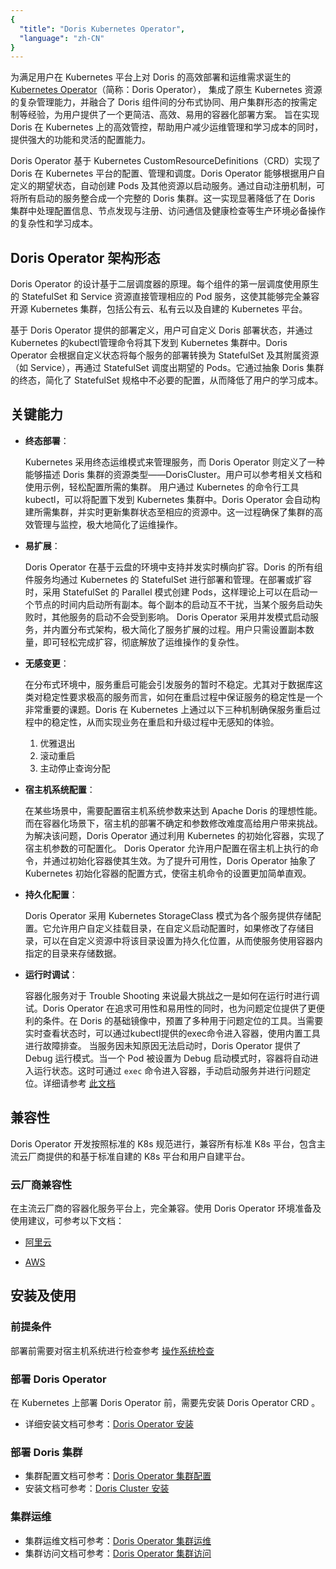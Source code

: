 ```yaml
---
{
  "title": "Doris Kubernetes Operator",
  "language": "zh-CN"
}
---
```


<!-- 
Licensed to the Apache Software Foundation (ASF) under one
or more contributor license agreements.  See the NOTICE file
distributed with this work for additional information
regarding copyright ownership.  The ASF licenses this file
to you under the Apache License, Version 2.0 (the
"License"); you may not use this file except in compliance
with the License.  You may obtain a copy of the License at

  http://www.apache.org/licenses/LICENSE-2.0

Unless required by applicable law or agreed to in writing,
software distributed under the License is distributed on an
"AS IS" BASIS, WITHOUT WARRANTIES OR CONDITIONS OF ANY
KIND, either express or implied.  See the License for the
specific language governing permissions and limitations
under the License.
-->

为满足用户在 Kubernetes 平台上对 Doris 的高效部署和运维需求诞生的 [Kubernetes Operator](https://github.com/apache/doris-operator)（简称：Doris Operator），
集成了原生 Kubernetes 资源的复杂管理能力，并融合了 Doris 组件间的分布式协同、用户集群形态的按需定制等经验，为用户提供了一个更简洁、高效、易用的容器化部署方案。
旨在实现 Doris 在 Kubernetes 上的高效管控，帮助用户减少运维管理和学习成本的同时，提供强大的功能和灵活的配置能力。  

Doris Operator 基于 Kubernetes CustomResourceDefinitions（CRD）实现了 Doris 在 Kubernetes 平台的配置、管理和调度。Doris Operator 能够根据用户自定义的期望状态，自动创建 Pods 及其他资源以启动服务。通过自动注册机制，可将所有启动的服务整合成一个完整的 Doris 集群。这一实现显著降低了在 Doris 集群中处理配置信息、节点发现与注册、访问通信及健康检查等生产环境必备操作的复杂性和学习成本。

## Doris Operator 架构形态

Doris Operator 的设计基于二层调度器的原理。每个组件的第一层调度使用原生的 StatefulSet 和 Service 资源直接管理相应的 Pod 服务，这使其能够完全兼容开源 Kubernetes 集群，包括公有云、私有云以及自建的 Kubernetes 平台。

基于 Doris Operator 提供的部署定义，用户可自定义 Doris 部署状态，并通过 Kubernetes 的kubectl管理命令将其下发到 Kubernetes 集群中。Doris Operator 会根据自定义状态将每个服务的部署转换为 StatefulSet 及其附属资源（如 Service），再通过 StatefulSet 调度出期望的 Pods。它通过抽象 Doris 集群的终态，简化了 StatefulSet 规格中不必要的配置，从而降低了用户的学习成本。

## 关键能力

- **终态部署**：  

  Kubernetes 采用终态运维模式来管理服务，而 Doris Operator 则定义了一种能够描述 Doris 集群的资源类型——DorisCluster。用户可以参考相关文档和使用示例，轻松配置所需的集群。
  用户通过 Kubernetes 的命令行工具kubectl，可以将配置下发到 Kubernetes 集群中。Doris Operator 会自动构建所需集群，并实时更新集群状态至相应的资源中。这一过程确保了集群的高效管理与监控，极大地简化了运维操作。

- **易扩展**：

  Doris Operator 在基于云盘的环境中支持并发实时横向扩容。Doris 的所有组件服务均通过 Kubernetes 的 StatefulSet 进行部署和管理。在部署或扩容时，采用 StatefulSet 的 Parallel 模式创建 Pods，这样理论上可以在启动一个节点的时间内启动所有副本。每个副本的启动互不干扰，当某个服务启动失败时，其他服务的启动不会受到影响。
  Doris Operator 采用并发模式启动服务，并内置分布式架构，极大简化了服务扩展的过程。用户只需设置副本数量，即可轻松完成扩容，彻底解放了运维操作的复杂性。

- **无感变更**：  

  在分布式环境中，服务重启可能会引发服务的暂时不稳定。尤其对于数据库这类对稳定性要求极高的服务而言，如何在重启过程中保证服务的稳定性是一个非常重要的课题。Doris 在 Kubernetes 上通过以下三种机制确保服务重启过程中的稳定性，从而实现业务在重启和升级过程中无感知的体验。  

  1. 优雅退出
  2. 滚动重启
  3. 主动停止查询分配

- **宿主机系统配置**：  

  在某些场景中，需要配置宿主机系统参数来达到 Apache Doris 的理想性能。而在容器化场景下，宿主机的部署不确定和参数修改难度高给用户带来挑战。为解决该问题，Doris Operator 通过利用 Kubernetes 的初始化容器，实现了宿主机参数的可配置化。
  Doris Operator 允许用户配置在宿主机上执行的命令，并通过初始化容器使其生效。为了提升可用性，Doris Operator 抽象了 Kubernetes 初始化容器的配置方式，使宿主机命令的设置更加简单直观。

- **持久化配置**：  

  Doris Operator 采用 Kubernetes StorageClass 模式为各个服务提供存储配置。它允许用户自定义挂载目录，在自定义启动配置时，如果修改了存储目录，可以在自定义资源中将该目录设置为持久化位置，从而使服务使用容器内指定的目录来存储数据。

- **运行时调试**：  

  容器化服务对于 Trouble Shooting 来说最大挑战之一是如何在运行时进行调试。Doris Operator 在追求可用性和易用性的同时，也为问题定位提供了更便利的条件。在 Doris 的基础镜像中，预置了多种用于问题定位的工具。当需要实时查看状态时，可以通过kubectl提供的exec命令进入容器，使用内置工具进行故障排查。
  当服务因未知原因无法启动时，Doris Operator 提供了 Debug 运行模式。当一个 Pod 被设置为 Debug 启动模式时，容器将自动进入运行状态。这时可通过 `exec` 命令进入容器，手动启动服务并进行问题定位。详细请参考 [此文档](../../install/deploy-on-kubernetes/compute-storage-coupled/cluster-operation.md#服务-crash-情况下如何进入容器)

## 兼容性  

Doris Operator 开发按照标准的 K8s 规范进行，兼容所有标准 K8s 平台，包含主流云厂商提供的和基于标准自建的 K8s 平台和用户自建平台。

### 云厂商兼容性

在主流云厂商的容器化服务平台上，完全兼容。使用 Doris Operator 环境准备及使用建议，可参考以下文档：

- [阿里云](./on-alibaba)

- [AWS](./on-aws)

## 安装及使用

### 前提条件

部署前需要对宿主机系统进行检查参考 [操作系统检查](../../install/preparation/os-checking.md)

### 部署 Doris Operator

在 Kubernetes 上部署 Doris Operator 前，需要先安装 Doris Operator CRD 。

* 详细安装文档可参考：[Doris Operator 安装](../../../current/install/deploy-on-kubernetes/integrated-storage-compute/install-doris-operator)

### 部署 Doris 集群

* 集群配置文档可参考：[Doris Operator 集群配置](../../install/deploy-on-kubernetes/integrated-storage-compute/install-config-cluster)
* 安装文档可参考：[Doris Cluster 安装](../../../current/install/deploy-on-kubernetes/integrated-storage-compute/install-doris-cluster)

### 集群运维

* 集群运维文档可参考：[Doris Operator 集群运维](../../../current/install/deploy-on-kubernetes/integrated-storage-compute/cluster-operation)
* 集群访问文档可参考：[Doris Operator 集群访问](../../../current/install/deploy-on-kubernetes/integrated-storage-compute/access-cluster)